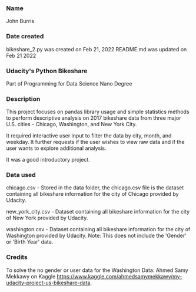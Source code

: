 ### Name
John Burris

### Date created
bikeshare_2.py was created on Feb 21, 2022
README.md was updated on Feb 21 2022

### Udacity's Python Bikeshare
Part of Programming for Data Science Nano Degree

### Description
This project focuses on pandas library usage and simple statistics methods to perform descriptive analysis on 2017 bikeshare data from three major U.S. cities - Chicago, Washington, and New York City.

It required interactive user input to filter the data by city, month, and weekday. It further requests if the user wishes to view raw data and if the user wants to explore additional analysis.

It was a good introductory project.

### Data used
chicago.csv - Stored in the data folder, the chicago.csv file is the dataset containing all bikeshare information for the city of Chicago provided by Udacity.

new_york_city.csv - Dataset containing all bikeshare information for the city of New York provided by Udacity.

washington.csv - Dataset containing all bikeshare information for the city of Washington provided by Udacity. Note: This does not include the 'Gender' or 'Birth Year' data.

### Credits
To solve the no gender or user data for the Washington Data:
Ahmed Samy Mekkawy on Kaggle <https://www.kaggle.com/ahmedsamymekkawy/my-udacity-project-us-bikeshare-data>.